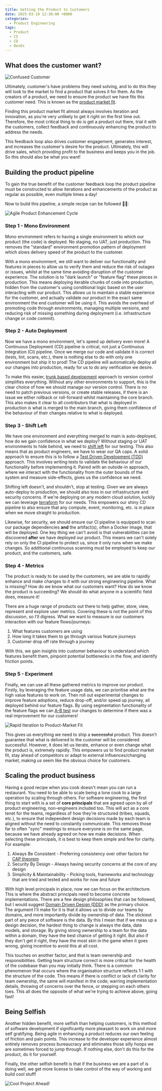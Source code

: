 ```yaml
---
title: Getting the Product to Customers
date: 2025-03-19 12:30:00 +0000
categories:
  - Product Engineering
tags:
  - Product
  - CI
  - CD
  - DevEx
---
```


## What does the customer want?

![Confused Customer](../assets/img/posts/2025-03-19-images/confused-customer.png)

Ultimately, customer's have problems they need solving, and to do this they will look to the market to find a product that solves it for them. As the creators of a product, we need to ensure the product we have fits this customer need. This is known as the [product market fit](https://www.productplan.com/glossary/product-market-fit/).

Finding this product market fit almost always involves iteration and innovation, as you're very unlikely to get it right on the first time out. Therefore, the most critical thing to do is get a product out there, trial it with the customers, collect feedback and continuously enhancing the product to address the needs.

This feedback loop also drives customer engagement, generates interest, and increases the customer's desire for the product. Ultimately, this will drive sales, which providing profit to the business and keeps you in the job. So this should also be what you want!

## Building the product pipeline

To gain the true benefit of the customer feedback loop the product pipeline must be constructed to allow iterations and enhancements of the product as regular as possible, even multiple times a day!

Now to build this pipeline, a simple recipe can be followed 👨‍🍳:

![Agile Product Enhancement Cycle](../assets/img/posts/2025-03-19-images/agile-product-enhancement-cycle.png)

### Step 1 - Mono Environment

Mono environment refers to having a single environment to which our product (the code) is deployed. No staging, no UAT, just production. This removes the "standard" environment promotion pattern of deployment which slows delivery speed of the product to the customer.

With a mono environment, we still want to deliver our functionality and features in pieces to allow us to verify them and reduce the risk of outages or issues, whilst at the same time avoiding disruption of the customer experience. The solution is to "dark launch" or "feature flag" these pieces in production. This means deploying iterable chunks of code into production, hidden from the customer's using conditional logic based on the user interacting with our product. This allows us to maintain a stable experience for the customer, and actually validate our product in the exact same environment the end customer will be using it. This avoids the overhead of promoting code through environments, managing multiple versions, and reducing risk of missing something during deployment (i.e. infrastructure change or code commit).

### Step 2 - Auto Deployment

Now we have a mono environment, let's speed up delivery even more! A Continuous Deployment (CD) pipeline is critical, not just a Continuous Integration (CI) pipeline. Once we merge our code and validate it is correct (tests, lint, scans, etc.), there is nothing else to do with only one environment but ship it to prod! The CD pipeline will automatically deploy all our changes into production, ready for us to do any verification we desire.

To make this easier, [trunk based development](https://trunkbaseddevelopment.com/) approach to version control simplifies everything. Without any other environments to support, this is the clear choice of how we should manage our version control. There is no need to patch previous versions, or create stable releases, if there is an issue we either rollback or roll-forward whilst maintaining the core branch. This also makes it clear to all contributors that what is deployed in production is what is merged to the main branch, giving them confidence of the behaviour of their changes relative to what is deployed.

### Step 3 - Shift Left

We have one environment and everything merged to main is auto-deployed, how do we gain confidence in what we deploy?  Without staging or UAT environments to hide behind, we need to [shift left](https://en.wikipedia.org/wiki/Shift-left_testing) for our testing. This also means that as product engineers, we have to wear our QA caps. A solid approach to ensure this is to follow a [Test Driven Development (TDD)](https://martinfowler.com/bliki/TestDrivenDevelopment.html) approach. This involves writing tests to validate the behaviour of our functionality before implementing it. Paired with an outside-in approach, where we interact with the functionality from the outer bounds of the system and measure side-effects, gives us the confidence we need.

Shifting left doesn't, and shouldn't, stop at testing. Given we are always auto-deploy to production, we should also toss in our infrastructure and security concerns. If we're deploying on any modern cloud solution, luckily we can leverage [terraform](https://www.terraform.io/) for our needs. This empowers our shiny CD pipeline to also ensure that any compute, event, monitoring, etc. is in place when we move straight to production.

Likewise, for security, we should ensure our CI pipeline is equipped to scan our package dependencies **and** the artifact(s), often a Docker image, that will be deployed. One key thing we can't avoid is that vulnerabilities can be discovered **after** we have deployed our product. This means we can't solely rely on only the CI pipeline to protect us, since it only runs when we make changes. So additional continuous scanning must be employed to keep our product, and the customers, safe.

### Step 4 - Metrics

The product is ready to be used by the customers, we are able to rapidly enhance and make changes to it with our strong engineering pipeline. What is missing? How do we know what our customers want? How do we know the product is succeeding? We should do what anyone in a scientific field does, measure it!

There are a huge range of products out there to help gather, store, view, represent and explore user metrics. Covering these is not the point of this discussion, so I'll digress. What we want to measure is our customers interaction with our feature flows/journeys:

1. What features customers are using
2. How long it takes them to go through various feature journeys
3. Customer drop off rate through a journey

With this, we gain insights into customer behaviour to understand which features benefit them, pinpoint potential bottlenecks in the flow, and identify friction points.

### Step 5 - Experiment

Finally, we can use all these gathered metrics to improve our product. Firstly, by leveraging the feature usage data, we can prioritise what are the high value features to work on. Then roll out experimental changes to improve feature adoptions, reduce drop-off, and/or speed up journey, all deployed behind our feature flags. By using segmentation functionality of the feature flags we can [A-B test](https://www.optimizely.com/optimization-glossary/ab-testing/) our changes to determine if there was a real improvement for our customers!

![Rapid Iteration to Product-Market Fit](../assets/img/posts/2025-03-19-images/rapid-iteration-product-market-fit.png)

This gives us everything we need to ship a ~~successful~~ product. This doesn't guarantee that what is delivered to the customer will be considered successful. However, it does let us iterate, enhance or even change what the product is, extremely rapidly. This empowers us to find product market fit, stay ahead of competitors or adapt to external influences/changing market, making us seem like the obvious choice for customers.

## Scaling the product business

Having a good recipe when you cook doesn't mean you can run a restaurant. You need to be able to scale being a lone cook to a large operation by scaling through others. For software engineering, the first thing to start with is a set of **core principals** that are agreed upon by all of product engineering, non-engineers included too. This will act as a core tenet for the teams, regardless of how they're structured (tribes, squads, etc.), to ensure that independent design decisions made by each team is aligned without the need to constantly communicate. This removes those far to often "sync" meetings to ensure everyone is on the same page, because we have already agreed on how we make decisions. When selecting these principals, it is best to keep them simple and few for clarity. For example:

1. Always Be Consistent - Preferring consistency over other factors for [CAP theorem](https://www.ibm.com/think/topics/cap-theorem)
2. Security By Design - Always having security concerns at the core of any design
3. Simplicity & Maintainability - Picking tools, frameworks and technology that are tried and tested and works for now and future

With high level principals in place, now we can focus on the architecture. This is where the abstract principals need to become concrete implementations. There are a few design philosophies that can be followed, but I would suggest [Domain Driven Design (DDD)](https://martinfowler.com/bliki/DomainDrivenDesign.html) as the primary choice. The argument I'll make for it is that it allows us to divide our teams by domains, and more importantly divide by ownership of data. The stickiest part of any piece of software is the data. By this I mean that if we mess up a design decision, the hardest thing to change is always the data, data models, and storage. By giving strong ownership to a team for the data within a domain, they have the best chance of getting it right. But also if they don't get it right, they have the most skin in the game when it goes wrong, giving incentive to avoid this at all cost.

This touches on another factor, and that is team ownership and responsibilities. Getting team structure correct is more critical for the health of the codebase than you may initially think. There is a common phenomenon that occurs where the organisation structure reflects 1:1 with the structure of the code. This means if there is conflict or lack of clarity for team ownership, the same will manifest in the code; warring implementation details, throwing of concerns over the fence, or stepping on each others toes. This all does the opposite of what we're trying to achieve above, going fast!

## Being Selfish

Another hidden benefit, more selfish than helping customers, is this method of software development if significantly more pleasant to work on and more self gratifying. Being agile in enhancing a product reduces our own feeling of friction and pain points. This increase to the developer experience almost entirely removes process bureaucracy and eliminates those silly hoops we are sometimes forced to jump through. If nothing else, don't do this for the product, do it for yourself.

Finally, the other selfish benefit is that if the business we are a part of is doing well, we get more license to take control of the way of working and build cool stuff!

![Cool Project Ahead!](../assets/img/posts/2025-03-19-images/cool-project.png)
